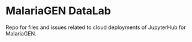 # MalariaGEN DataLab

Repo for files and issues related to cloud deployments of JupyterHub for MalariaGEN.
